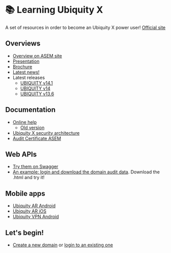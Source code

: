 # 📚 Learning Ubiquity X
A set of resources in order to become an Ubiquity X power user!
[Official site](https://ubiquity.asem.it/en/Index)

## Overviews
- [Overview on ASEM site](https://www.asem.it/en/products/14/ubiquity.html)
- [Presentation](https://github.com/massimovar/LearningUbiquityX/blob/main/pdf/Ubiquity%20Overview%20-%20v22.pdf)
- [Brochure](https://github.com/massimovar/LearningUbiquityX/blob/main/pdf/UBIQUITY%202022_EN.pdf)
- [Latest news!](https://ubiquity.asem.it/en/News/Index)
- Latest releases
  - [UBIQUITY v14.1](https://github.com/massimovar/LearningUbiquityX/blob/main/pdf/UBIQUITY%2014.1%20Release_v1.pdf)   
  - [UBIQUITY v14](https://github.com/massimovar/LearningUbiquityX/blob/main/pdf/UBIQUITY%20v14_v1.pdf)   
  - [UBIQUITY v13.6](https://github.com/massimovar/LearningUbiquityX/blob/main/pdf/UBIQUITY%20v13.6.pdf)

## Documentation
- [Online help](https://ubiquity.asem.it/Help/)
  - [Old version](https://ubiquity.asem.it/Help/en/index.html) 
- [Ubiquity X security architecture](https://ubiquity.asem.it/downloads/Documents/UbiquitySecurityArchitecture.pdf)
- [Audit Certificate ASEM](https://ubiquity.asem.it/downloads-all/Documents/AuditCertificateASEM-2024.pdf)

## Web APIs
- [Try them on Swagger](https://ubiquity.asem.it/api/index.html)
- [An example: login and download the domain audit data](https://github.com/massimovar/LearningUbiquityX/blob/main/WebAPI_examples/POC_UbiquityAPI_download_audit_data.html). Download the .html and try it!

## Mobile apps
- [Ubiquity AR Android](https://play.google.com/store/apps/details?id=it.asem.ubiquity.ar&hl=en_US)
- [Ubiquity AR iOS](https://apps.apple.com/it/app/ubiquity-ar/id1500712023)
- [Ubiquity VPN Android](https://play.google.com/store/apps/details?id=it.asem.ubiquity.vpn&hl=it&gl=US)

## Let's begin!
- [Create a new domain](https://ubiquity.asem.it/Help/ubiquity_help/Create-or-join-a-domain.html) or [login to an existing one](https://ubiquity.asem.it/controlcenter/login)
